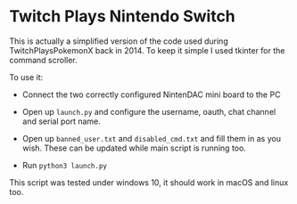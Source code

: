 # Twitch Plays Nintendo Switch

This is actually a simplified version of the code used during TwitchPlaysPokemonX back in 2014. To keep it simple I used  tkinter for the command scroller. 

To use it:

* Connect the two correctly configured NintenDAC mini board to the PC

* Open up `launch.py` and configure the username, oauth, chat channel and serial port name.

* Open up `banned_user.txt` and `disabled_cmd.txt` and fill them in as you wish. These can be updated while main script is running too.

* Run `python3 launch.py`

This script was tested under windows 10, it should work in macOS and linux too.